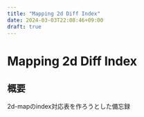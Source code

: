 ```yaml
---
title: "Mapping 2d Diff Index"
date: 2024-03-03T22:08:46+09:00
draft: true
---
```


# Mapping 2d Diff Index

## 概要

2d-mapのindex対応表を作ろうとした備忘録